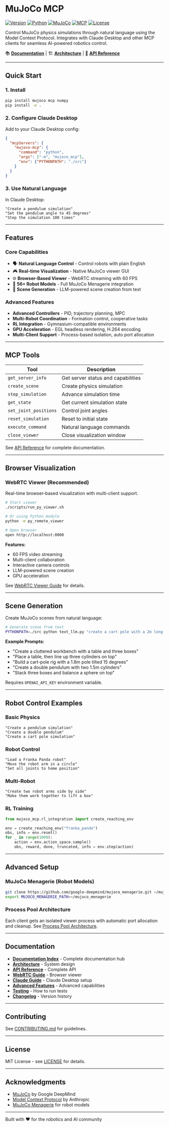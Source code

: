 # MuJoCo MCP

[![Version](https://img.shields.io/badge/version-0.8.2-blue.svg)](CHANGELOG.md)
[![Python](https://img.shields.io/badge/python-3.8%2B-blue.svg)](https://www.python.org/)
[![MuJoCo](https://img.shields.io/badge/MuJoCo-2.3.0%2B-green.svg)](https://github.com/google-deepmind/mujoco)
[![MCP](https://img.shields.io/badge/MCP-2024--11--05-purple.svg)](https://modelcontextprotocol.io/)
[![License](https://img.shields.io/badge/license-MIT-green.svg)](LICENSE)

Control MuJoCo physics simulations through natural language using the Model Context Protocol. Integrates with Claude Desktop and other MCP clients for seamless AI-powered robotics control.

📚 **[Documentation](DOCUMENTATION_INDEX.md)** | 🏗️ **[Architecture](ARCHITECTURE.md)** | 🔧 **[API Reference](API_REFERENCE.md)**

---

## Quick Start

### 1. Install
```bash
pip install mujoco mcp numpy
pip install -e .
```

### 2. Configure Claude Desktop
Add to your Claude Desktop config:
```json
{
  "mcpServers": {
    "mujoco-mcp": {
      "command": "python",
      "args": ["-m", "mujoco_mcp"],
      "env": {"PYTHONPATH": "./src"}
    }
  }
}
```

### 3. Use Natural Language
In Claude Desktop:
```
"Create a pendulum simulation"
"Set the pendulum angle to 45 degrees"
"Step the simulation 100 times"
```

---

## Features

### Core Capabilities
- 🗣️ **Natural Language Control** - Control robots with plain English
- 🎮 **Real-time Visualization** - Native MuJoCo viewer GUI
- 🌐 **Browser-Based Viewer** - WebRTC streaming with 60 FPS
- 🤖 **56+ Robot Models** - Full MuJoCo Menagerie integration
- 🎯 **Scene Generation** - LLM-powered scene creation from text

### Advanced Features
- **Advanced Controllers** - PID, trajectory planning, MPC
- **Multi-Robot Coordination** - Formation control, cooperative tasks
- **RL Integration** - Gymnasium-compatible environments
- **GPU Acceleration** - EGL headless rendering, H.264 encoding
- **Multi-Client Support** - Process-based isolation, auto port allocation

---

## MCP Tools

| Tool | Description |
|------|-------------|
| `get_server_info` | Get server status and capabilities |
| `create_scene` | Create physics simulation |
| `step_simulation` | Advance simulation time |
| `get_state` | Get current simulation state |
| `set_joint_positions` | Control joint angles |
| `reset_simulation` | Reset to initial state |
| `execute_command` | Natural language commands |
| `close_viewer` | Close visualization window |

See [API Reference](API_REFERENCE.md) for complete documentation.

---

## Browser Visualization

### WebRTC Viewer (Recommended)
Real-time browser-based visualization with multi-client support.

```bash
# Start viewer
./scripts/run_py_viewer.sh

# Or using Python module
python -m py_remote_viewer

# Open browser
open http://localhost:8000
```

**Features:**
- 60 FPS video streaming
- Multi-client collaboration
- Interactive camera controls
- LLM-powered scene creation
- GPU acceleration

See [WebRTC Viewer Guide](docs/guides/WEBRTC_VIEWER_GUIDE.md) for details.

---

## Scene Generation

Create MuJoCo scenes from natural language:

```bash
# Generate scene from text
PYTHONPATH=./src python text_llm.py "create a cart pole with a 2m long pole"
```

**Example Prompts:**
- "Create a cluttered workbench with a table and three boxes"
- "Place a table, then line up three cylinders on top"
- "Build a cart-pole rig with a 1.8m pole tilted 15 degrees"
- "Create a double pendulum with two 1.5m cylinders"
- "Stack three boxes and balance a sphere on top"

Requires `OPENAI_API_KEY` environment variable.

---

## Robot Control Examples

### Basic Physics
```
"Create a pendulum simulation"
"Create a double pendulum"
"Create a cart pole simulation"
```

### Robot Control
```
"Load a Franka Panda robot"
"Move the robot arm in a circle"
"Set all joints to home position"
```

### Multi-Robot
```
"Create two robot arms side by side"
"Make them work together to lift a box"
```

### RL Training
```python
from mujoco_mcp.rl_integration import create_reaching_env

env = create_reaching_env("franka_panda")
obs, info = env.reset()
for _ in range(1000):
    action = env.action_space.sample()
    obs, reward, done, truncated, info = env.step(action)
```

---

## Advanced Setup

### MuJoCo Menagerie (Robot Models)
```bash
git clone https://github.com/google-deepmind/mujoco_menagerie.git ~/mujoco_menagerie
export MUJOCO_MENAGERIE_PATH=~/mujoco_menagerie
```

### Process Pool Architecture
Each client gets an isolated viewer process with automatic port allocation and cleanup. See [Process Pool Architecture](docs/architecture/PROCESS_POOL_ARCHITECTURE.md).

---

## Documentation

- **[Documentation Index](DOCUMENTATION_INDEX.md)** - Complete documentation hub
- **[Architecture](ARCHITECTURE.md)** - System design
- **[API Reference](API_REFERENCE.md)** - Complete API
- **[WebRTC Guide](docs/guides/WEBRTC_VIEWER_GUIDE.md)** - Browser viewer
- **[Claude Guide](docs/guides/CLAUDE_GUIDE.md)** - Claude Desktop setup
- **[Advanced Features](docs/features/ADVANCED_FEATURES_GUIDE.md)** - Advanced capabilities
- **[Testing](docs/testing/TESTING.md)** - How to run tests
- **[Changelog](CHANGELOG.md)** - Version history


---

## Contributing

See [CONTRIBUTING.md](CONTRIBUTING.md) for guidelines.

---

## License

MIT License - see [LICENSE](LICENSE) for details.

---

## Acknowledgments

- [MuJoCo](https://mujoco.org/) by Google DeepMind
- [Model Context Protocol](https://modelcontextprotocol.io/) by Anthropic
- [MuJoCo Menagerie](https://github.com/google-deepmind/mujoco_menagerie) for robot models

---

Built with ❤️ for the robotics and AI community